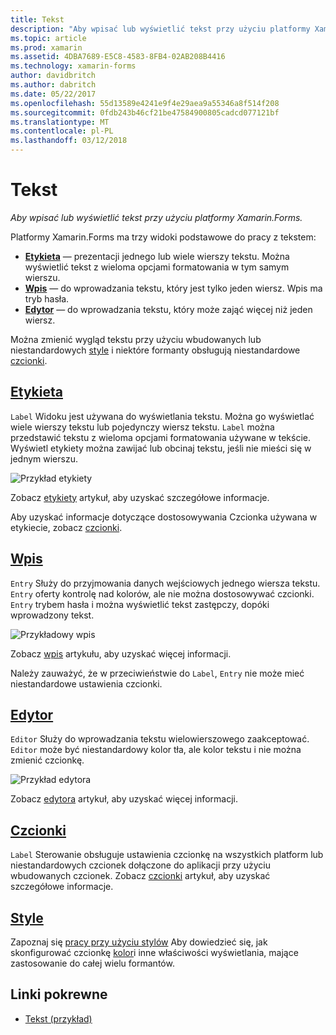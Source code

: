 ```yaml
---
title: Tekst
description: "Aby wpisać lub wyświetlić tekst przy użyciu platformy Xamarin.Forms."
ms.topic: article
ms.prod: xamarin
ms.assetid: 4DBA7689-E5C8-4583-8FB4-02AB208B4416
ms.technology: xamarin-forms
author: davidbritch
ms.author: dabritch
ms.date: 05/22/2017
ms.openlocfilehash: 55d13589e4241e9f4e29aea9a55346a8f514f208
ms.sourcegitcommit: 0fdb243b46cf21be47584900805cadcd077121bf
ms.translationtype: MT
ms.contentlocale: pl-PL
ms.lasthandoff: 03/12/2018
---
```

# <a name="text"></a>Tekst

_Aby wpisać lub wyświetlić tekst przy użyciu platformy Xamarin.Forms._

Platformy Xamarin.Forms ma trzy widoki podstawowe do pracy z tekstem:

- **[Etykieta](#Label)**  &mdash; prezentacji jednego lub wiele wierszy tekstu. Można wyświetlić tekst z wieloma opcjami formatowania w tym samym wierszu.
- **[Wpis](#Entry)**  &mdash; do wprowadzania tekstu, który jest tylko jeden wiersz. Wpis ma tryb hasła.
- **[Edytor](#Editor)**  &mdash; do wprowadzania tekstu, który może zająć więcej niż jeden wiersz.

Można zmienić wygląd tekstu przy użyciu wbudowanych lub niestandardowych [style](#Styles) i niektóre formanty obsługują niestandardowe [czcionki](#Fonts).

<a name="Label" />

## <a name="labellabelmd"></a>[Etykieta](label.md)

`Label` Widoku jest używana do wyświetlania tekstu. Można go wyświetlać wiele wierszy tekstu lub pojedynczy wiersz tekstu. `Label` można przedstawić tekstu z wieloma opcjami formatowania używane w tekście. Wyświetl etykiety można zawijać lub obcinaj tekstu, jeśli nie mieści się w jednym wierszu.

![](images/label.png "Przykład etykiety")

Zobacz [etykiety](label.md) artykuł, aby uzyskać szczegółowe informacje.

Aby uzyskać informacje dotyczące dostosowywania Czcionka używana w etykiecie, zobacz [czcionki](fonts.md).

<a name="Entry" />

## <a name="entryentrymd"></a>[Wpis](entry.md)

`Entry` Służy do przyjmowania danych wejściowych jednego wiersza tekstu. `Entry` oferty kontrolę nad kolorów, ale nie można dostosowywać czcionki. `Entry` trybem hasła i można wyświetlić tekst zastępczy, dopóki wprowadzony tekst.

![](images/entry.png "Przykładowy wpis")

Zobacz [wpis](entry.md) artykułu, aby uzyskać więcej informacji.

Należy zauważyć, że w przeciwieństwie do `Label`, `Entry` nie może mieć niestandardowe ustawienia czcionki.

<a name="Editor" />

## <a name="editoreditormd"></a>[Edytor](editor.md)

`Editor` Służy do wprowadzania tekstu wielowierszowego zaakceptować. `Editor` może być niestandardowy kolor tła, ale kolor tekstu i nie można zmienić czcionkę.

![](images/editor.png "Przykład edytora")

Zobacz [edytora](editor.md) artykuł, aby uzyskać więcej informacji.

<a name="Fonts" />

## <a name="fontsfontsmd"></a>[Czcionki](fonts.md)

`Label` Sterowanie obsługuje ustawienia czcionkę na wszystkich platform lub niestandardowych czcionek dołączone do aplikacji przy użyciu wbudowanych czcionek. Zobacz [czcionki](fonts.md) artykuł, aby uzyskać szczegółowe informacje.

<a name="Styles" />

## <a name="stylesstylesmd"></a>[Style](styles.md)

Zapoznaj się [pracy przy użyciu stylów](~/xamarin-forms/user-interface/styles/index.md) Aby dowiedzieć się, jak skonfigurować czcionkę [kolor](~/xamarin-forms/user-interface/colors.md)i inne właściwości wyświetlania, mające zastosowanie do całej wielu formantów.



## <a name="related-links"></a>Linki pokrewne

- [Tekst (przykład)](https://developer.xamarin.com/samples/xamarin-forms/UserInterface/Text)
